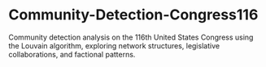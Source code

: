 # Community-Detection-Congress116
Community detection analysis on the 116th United States Congress using the Louvain algorithm, exploring network structures, legislative collaborations, and factional patterns.

